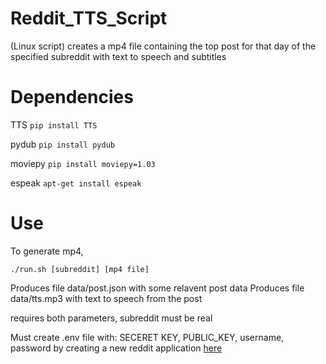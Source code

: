 # Reddit_TTS_Script

(Linux script) creates a mp4 file containing the top post for that day of the specified subreddit with text to speech and subtitles

# Dependencies

TTS
```pip install TTS```


pydub
```pip install pydub```


moviepy
```pip install moviepy=1.03```


espeak
```apt-get install espeak```

# Use

To generate mp4, 


```./run.sh [subreddit] [mp4 file]``` 

Produces file data/post.json with some relavent post data
Produces file data/tts.mp3 with text to speech from the post

requires both parameters, subreddit must be real

Must create .env file with: SECERET KEY, PUBLIC_KEY, username, password by creating a new reddit application [here](https://business.reddithelp.com/s/article/Create-a-Reddit-Application)
